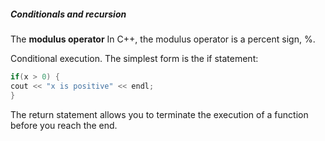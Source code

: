  ##### Conditionals and recursion
The **modulus operator**
In C++, the modulus operator is a percent sign, %.

Conditional execution.
The simplest form is the if statement:
```C++
if(x > 0) { 
cout << "x is positive" << endl;
}
```
The return statement allows you to terminate the execution of a function before you reach the end.
